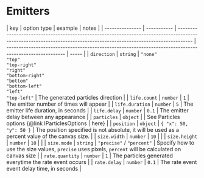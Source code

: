 # Emitters

| key             | option type | example                                                                                                                                                            | notes                                                                                                  |
| --------------- | ----------- | ------------------------------------------------------------------------------------------------------------------------------------------------------------------ | ------------------------------------------------------------------------------------------------------ | ----- |
| `direction`     | `string`    | `"none"` <br /> `"top"` <br /> `"top-right"` <br /> `"right"` <br /> `"bottom-right"` <br /> `"bottom"` <br /> `"bottom-left"` <br /> `"left"` <br /> `"top-left"` | The generated particles direction                                                                      |
| `life.count`    | `number`    | `1`                                                                                                                                                                | The emitter number of times will appear                                                                |
| `life.duration` | `number`    | `5`                                                                                                                                                                | The emitter life duration, in seconds                                                                  |
| `life.delay`    | `number`    | `0.1`                                                                                                                                                              | The emitter delay between any appearance                                                               |
| `particles`     | `object`    |                                                                                                                                                                    | See Particles options {@link IParticlesOptions                                                         | here} |
| `position`      | `object`    | `{ "x": 50, "y": 50 }`                                                                                                                                             | The position specified is not absolute, it will be used as a percent value of the canvas size.         |
| `size.width`    | `number`    | `10`                                                                                                                                                               |                                                                                                        |
| `size.height`   | `number`    | `10`                                                                                                                                                               |                                                                                                        |
| `size.mode`     | `string`    | `"precise"` / `"percent"`                                                                                                                                          | Specify how to use the size values, `precise` uses pixels, `percent` will be calculated on canvas size |
| `rate.quantity` | `number`    | `1`                                                                                                                                                                | The particles generated everytime the rate event occurs                                                |
| `rate.delay`    | `number`    | `0.1`                                                                                                                                                              | The rate event event delay time, in seconds                                                            |
